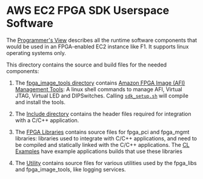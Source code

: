 # AWS EC2 FPGA SDK Userspace Software

The [Programmer's View](../../hdk/docs/Programmers_View.md) describes all the runtime software components that would be used in an FPGA-enabled EC2 instance like F1. It supports linux operating systems only.

This directory contains the source and build files for the needed components:

1. The [fpga_image_tools directory](./fpga_image_tools) contains  [Amazon FPGA Image (AFI) Management Tools](./fpga_image_tools/README.md): A linux shell commands to manage AFI, Virtual JTAG, Virtual LED and DIPSwitches. Calling [`sdk_setup.sh`](../sdk_setup.sh) will compile and install the tools. 

2. The [Include directory](./include) contains the header files required for integration with a C/C++ application.

3. The [FPGA Libraries](./fpga_libs) contains source files for fpga_pci and fpga_mgmt libraries: libraries used to integrate with C/C++ applications, and need to be compiled and statically linked with the C/C++ applications. The [CL Examples](../../hdk/cl/examples) have example applications builds that use these libraries

4. The [Utility](./utils) contains source files for various utilities used by the fpga_libs and fpga_image_tools, like logging services.





